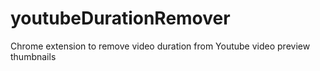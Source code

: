 # youtubeDurationRemover
Chrome extension to remove video duration from Youtube video preview thumbnails
